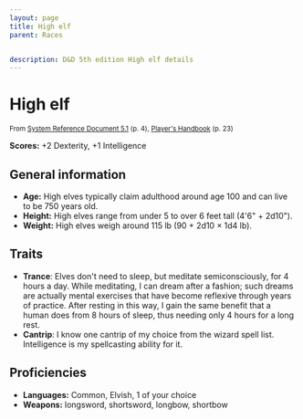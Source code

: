 ```yaml
---
layout: page
title: High elf
parent: Races


description: D&D 5th edition High elf details
---
```


# High elf

<small>From <a target="_blank" href="https://media.wizards.com/2016/downloads/DND/SRD-OGL_V5.1.pdf">System Reference Document 5.1</a> (p. 4), <a target="_blank" href="https://dnd.wizards.com/products/tabletop-games/rpg-products/rpg_playershandbook">Player's Handbook</a> (p. 23)</small>

**Scores:** +2 Dexterity, +1 Intelligence

## General information

- **Age:** High elves typically claim adulthood around age 100 and can live to be 750 years old.
- **Height:** High elves range from under 5 to over 6 feet tall (4'6" + 2d10").
- **Weight:** High elves weigh around 115 lb (90 + 2d10 × 1d4 lb).

## Traits

- **Trance**: Elves don't need to sleep, but meditate semiconsciously, for 4 hours a day. While meditating, I can dream after a fashion; such dreams are actually mental exercises that have become reflexive through years of practice. After resting in this way, I gain the same benefit that a human does from 8 hours of sleep, thus needing only 4 hours for a long rest.
- **Cantrip**: I know one cantrip of my choice from the wizard spell list. Intelligence is my spellcasting ability for it.

## Proficiencies

- **Languages:** Common, Elvish, 1 of your choice
- **Weapons:** longsword, shortsword, longbow, shortbow